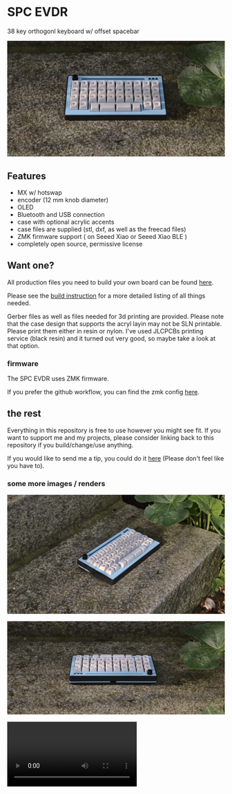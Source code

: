 # SPC EVDR
38 key orthogonl keyboard w/ offset spacebar

![top](img/top.png)

## Features

- MX w/ hotswap
- encoder (12 mm knob diameter)
- OLED
- Bluetooth and USB connection
- case with optional acrylic accents
- case files are supplied (stl, dxf, as well as the freecad files)
- ZMK firmware support ( on Seeed Xiao or Seeed Xiao BLE )
- completely open source, permissive license

## Want one?
All production files you need to build your own board can be found [here](./prod).

Please see the [build instruction](prod/build_guide.md) for a more detailed listing of all things needed.

Gerber files as well as files needed for 3d printing are provided. Please note that the case design that supports the acryl layin may not be SLN printable. Please print them either in resin or nylon. I've used JLCPCBs printing service (black resin) and it turned out very good, so maybe take a look at that option.

### firmware 
The SPC EVDR uses ZMK firmware.

If you prefer the github workflow, you can find the zmk config [here](https://github.com/weteor/SPC_EVDR-Config).

## the rest
Everything in this repository is free to use however you might see fit. If you want to support me and my projects, please consider linking back to this repository if you build/change/use anything. 

If you would like to send me a tip, you could do it [here](https://ko-fi.com/weteor) (Please don't feel like you have to).

### some more images / renders
![side](img/side.png)

![back](img/back.png)

![render](https://user-images.githubusercontent.com/79446655/197630217-8b76d6c4-c2ee-4cee-82ff-70f0dda0aa4b.mp4)
